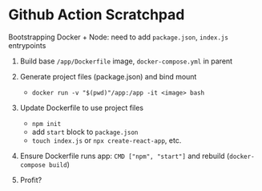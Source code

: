 # Github Action Scratchpad

Bootstrapping Docker + Node: need to add `package.json`, `index.js` entrypoints

1. Build base `/app/Dockerfile` image, `docker-compose.yml` in parent

2. Generate project files (package.json) and bind mount
   * `docker run -v "$(pwd)"/app:/app -it <image> bash`

3. Update Dockerfile to use project files
   * `npm init`
   * add `start` block to `package.json`
   * `touch index.js` or `npx create-react-app`, etc.

4. Ensure Dockerfile runs app: `CMD ["npm", "start"]` and rebuild
   (`docker-compose build`)

5. Profit?
